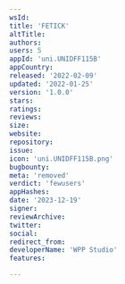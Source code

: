 ```yaml
---
wsId: 
title: 'FETICK'
altTitle: 
authors: 
users: 5
appId: 'uni.UNIDFF115B'
appCountry: 
released: '2022-02-09'
updated: '2022-01-25'
version: '1.0.0'
stars: 
ratings: 
reviews: 
size: 
website: 
repository: 
issue: 
icon: 'uni.UNIDFF115B.png'
bugbounty: 
meta: 'removed'
verdict: 'fewusers'
appHashes: 
date: '2023-12-19'
signer: 
reviewArchive: 
twitter: 
social: 
redirect_from: 
developerName: 'WPP Studio'
features: 

---
```


